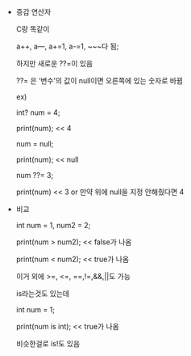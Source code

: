 - 증감 연산자
    
    C랑 똑같이
    
    a++, a—, a+=1, a-=1, ~~~다 됨;
    
    하지만 새로운 ??=이 있음
    
    ??= 은 ‘변수’의 값이 null이면 오른쪽에 있는 숫자로 바뀜
    
    ex) 
    
    int? num = 4;
    
    print(num); << 4
    
    num = null;
    
    print(num); << null
    
    num ??= 3;
    
    print(num) << 3 or 만약 위에 null을 지정 안해줬다면 4
    
- 비교
    
    int num = 1, num2 = 2;
    
    print(num > num2); << false가 나옴
    
    print(num < num2); << true가 나옴
    
    이거 외에 >=, <=, ==,!=,&&,||도 가능
    
    is라는것도 있는데
    
    int num = 1;
    
    print(num is int); << true가 나옴
    
    비슷한걸로 is!도 있음